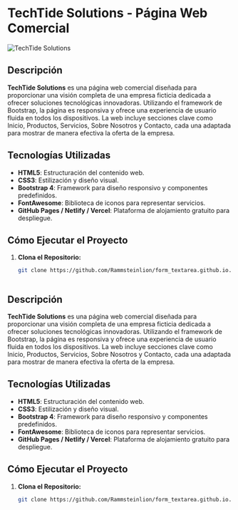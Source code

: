  
# TechTide Solutions - Página Web Comercial

![TechTide Solutions](https://images.pexels.com/photos/159627/pencils-clips-colour-pencils-foam-rubber-159627.jpeg?auto=compress&cs=tinysrgb&w=1260&h=750&dpr=1) 

## Descripción

**TechTide Solutions** es una página web comercial diseñada para proporcionar una visión completa de una empresa ficticia dedicada a ofrecer soluciones tecnológicas innovadoras. Utilizando el framework de Bootstrap, la página es responsiva y ofrece una experiencia de usuario fluida en todos los dispositivos. La web incluye secciones clave como Inicio, Productos, Servicios, Sobre Nosotros y Contacto, cada una adaptada para mostrar de manera efectiva la oferta de la empresa.

## Tecnologías Utilizadas

- **HTML5**: Estructuración del contenido web.
- **CSS3**: Estilización y diseño visual.
- **Bootstrap 4**: Framework para diseño responsivo y componentes predefinidos.
- **FontAwesome**: Biblioteca de iconos para representar servicios.
- **GitHub Pages / Netlify / Vercel**: Plataforma de alojamiento gratuito para despliegue.

## Cómo Ejecutar el Proyecto

1. **Clona el Repositorio:**

   ```bash
   git clone https://github.com/Rammsteinlion/form_textarea.github.io.git
 

## Descripción

**TechTide Solutions** es una página web comercial diseñada para proporcionar una visión completa de una empresa ficticia dedicada a ofrecer soluciones tecnológicas innovadoras. Utilizando el framework de Bootstrap, la página es responsiva y ofrece una experiencia de usuario fluida en todos los dispositivos. La web incluye secciones clave como Inicio, Productos, Servicios, Sobre Nosotros y Contacto, cada una adaptada para mostrar de manera efectiva la oferta de la empresa.

## Tecnologías Utilizadas

- **HTML5**: Estructuración del contenido web.
- **CSS3**: Estilización y diseño visual.
- **Bootstrap 4**: Framework para diseño responsivo y componentes predefinidos.
- **FontAwesome**: Biblioteca de iconos para representar servicios.
- **GitHub Pages / Netlify / Vercel**: Plataforma de alojamiento gratuito para despliegue.

## Cómo Ejecutar el Proyecto

1. **Clona el Repositorio:**

   ```bash
   git clone https://github.com/Rammsteinlion/form_textarea.github.io.git
 
